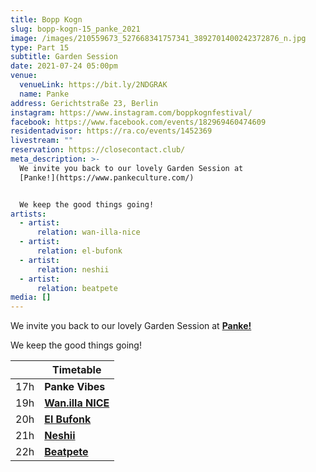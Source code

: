 ```yaml
---
title: Bopp Kogn
slug: bopp-kogn-15_panke_2021
image: /images/210559673_527668341757341_3892701400242372876_n.jpg
type: Part 15
subtitle: Garden Session
date: 2021-07-24 05:00pm
venue:
  venueLink: https://bit.ly/2NDGRAK
  name: Panke
address: Gerichtstraße 23, Berlin
instagram: https://www.instagram.com/boppkognfestival/
facebook: https://www.facebook.com/events/182969460474609
residentadvisor: https://ra.co/events/1452369
livestream: ""
reservation: https://closecontact.club/
meta_description: >-
  We invite you back to our lovely Garden Session at
  [Panke!](https://www.pankeculture.com/)


  We keep the good things going!
artists:
  - artist:
      relation: wan-illa-nice
  - artist:
      relation: el-bufonk
  - artist:
      relation: neshii
  - artist:
      relation: beatpete
media: []
---
```

We invite you back to our lovely Garden Session at **[Panke!](https://www.pankeculture.com/)**

We keep the good things going!

<script type='text/javascript' src='https://storage.ko-fi.com/cdn/widget/Widget_2.js'></script><script type='text/javascript'>kofiwidget2.init('Support Me on Ko-fi', '#0d00ff', 'B0B75D8AW');kofiwidget2.draw();</script> 

|     | **Timetable**                                                        |
| --- | -------------------------------------------------------------------- |
| 17h | **Panke Vibes**                                                      |
| 19h | **[Wan.illa NICE](https://bopp-kogn.africa/artists/wan-illa-nice/)** |
| 20h | **[El Bufonk](https://bopp-kogn.africa/artists/el-bufonk/)**         |
| 21h | **[Neshii](https://bopp-kogn.africa/artists/neshii/)**               |
| 22h | **[Beatpete](https://bopp-kogn.africa/artists/beatpete/)**           |